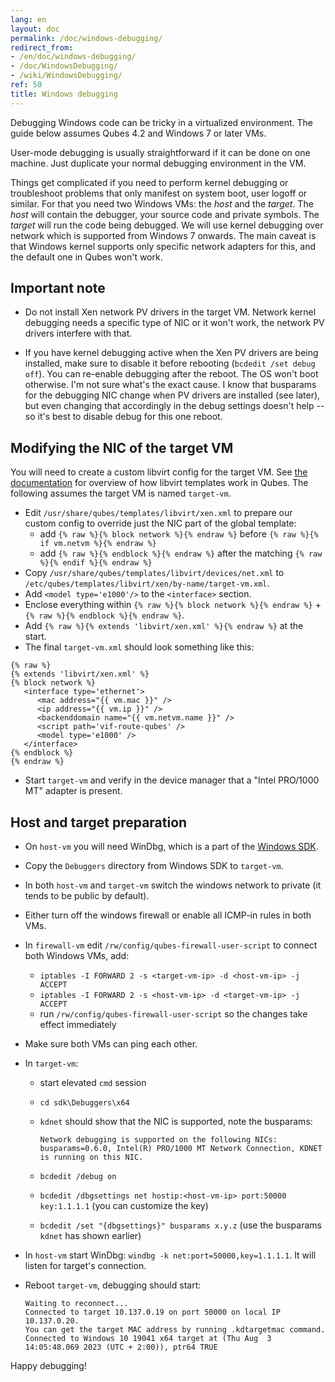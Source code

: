```yaml
---
lang: en
layout: doc
permalink: /doc/windows-debugging/
redirect_from:
- /en/doc/windows-debugging/
- /doc/WindowsDebugging/
- /wiki/WindowsDebugging/
ref: 50
title: Windows debugging
---
```


Debugging Windows code can be tricky in a virtualized environment. The guide below assumes Qubes 4.2 and Windows 7 or later VMs.

User-mode debugging is usually straightforward if it can be done on one machine. Just duplicate your normal debugging environment in the VM.

Things get complicated if you need to perform kernel debugging or troubleshoot problems that only manifest on system boot, user logoff or similar. For that you need two Windows VMs: the *host* and the *target*. The *host* will contain the debugger, your source code and private symbols. The *target* will run the code being debugged. We will use kernel debugging over network which is supported from Windows 7 onwards. The main caveat is that Windows kernel supports only specific network adapters for this, and the default one in Qubes won't work.

## Important note

- Do not install Xen network PV drivers in the target VM. Network kernel debugging needs a specific type of NIC or it won't work, the network PV drivers interfere with that.

- If you have kernel debugging active when the Xen PV drivers are being installed, make sure to disable it before rebooting (`bcdedit /set debug off`). You can re-enable debugging after the reboot. The OS won't boot otherwise. I'm not sure what's the exact cause. I know that busparams for the debugging NIC change when PV drivers are installed (see later), but even changing that accordingly in the debug settings doesn't help -- so it's best to disable debug for this one reboot.

## Modifying the NIC of the target VM

You will need to create a custom libvirt config for the target VM. See [the documentation](https://dev.qubes-os.org/projects/core-admin/en/latest/libvirt.html) for overview of how libvirt templates work in Qubes. The following assumes the target VM is named `target-vm`.

- Edit `/usr/share/qubes/templates/libvirt/xen.xml` to prepare our custom config to override just the NIC part of the global template:
  - add `{% raw %}{% block network %}{% endraw %}` before `{% raw %}{% if vm.netvm %}{% endraw %}`
  - add `{% raw %}{% endblock %}{% endraw %}` after the matching `{% raw %}{% endif %}{% endraw %}`
- Copy `/usr/share/qubes/templates/libvirt/devices/net.xml` to `/etc/qubes/templates/libvirt/xen/by-name/target-vm.xml`.
- Add `<model type='e1000'/>` to the `<interface>` section.
- Enclose everything within `{% raw %}{% block network %}{% endraw %}` + `{% raw %}{% endblock %}{% endraw %}`.
- Add `{% raw %}{% extends 'libvirt/xen.xml' %}{% endraw %}` at the start.
- The final `target-vm.xml` should look something like this:

~~~
{% raw %}
{% extends 'libvirt/xen.xml' %}
{% block network %}
   <interface type='ethernet'>
      <mac address="{{ vm.mac }}" />
      <ip address="{{ vm.ip }}" />
      <backenddomain name="{{ vm.netvm.name }}" />
      <script path='vif-route-qubes' />
      <model type='e1000' />
   </interface>
{% endblock %}
{% endraw %}
~~~

- Start `target-vm` and verify in the device manager that a "Intel PRO/1000 MT" adapter is present.

## Host and target preparation

- On `host-vm` you will need WinDbg, which is a part of the [Windows SDK](https://developer.microsoft.com/en-us/windows/downloads/windows-sdk/).
- Copy the `Debuggers` directory from Windows SDK to `target-vm`.
- In both `host-vm` and `target-vm` switch the windows network to private (it tends to be public by default).
- Either turn off the windows firewall or enable all ICMP-in rules in both VMs.
- In `firewall-vm` edit `/rw/config/qubes-firewall-user-script` to connect both Windows VMs, add:
  - `iptables -I FORWARD 2 -s <target-vm-ip> -d <host-vm-ip> -j ACCEPT`
  - `iptables -I FORWARD 2 -s <host-vm-ip> -d <target-vm-ip> -j ACCEPT`
  - run `/rw/config/qubes-firewall-user-script` so the changes take effect immediately
- Make sure both VMs can ping each other.
- In `target-vm`:
  - start elevated `cmd` session
  - `cd sdk\Debuggers\x64`
  - `kdnet` should show that the NIC is supported, note the busparams:

    ~~~
    Network debugging is supported on the following NICs:
    busparams=0.6.0, Intel(R) PRO/1000 MT Network Connection, KDNET is running on this NIC.
    ~~~

  - `bcdedit /debug on`
  - `bcdedit /dbgsettings net hostip:<host-vm-ip> port:50000 key:1.1.1.1` (you can customize the key)
  - `bcdedit /set "{dbgsettings}" busparams x.y.z` (use the busparams `kdnet` has shown earlier)
- In `host-vm` start WinDbg: `windbg -k net:port=50000,key=1.1.1.1`. It will listen for target's connection.
- Reboot `target-vm`, debugging should start:

    ~~~
    Waiting to reconnect...
    Connected to target 10.137.0.19 on port 50000 on local IP 10.137.0.20.
    You can get the target MAC address by running .kdtargetmac command.
    Connected to Windows 10 19041 x64 target at (Thu Aug  3 14:05:48.069 2023 (UTC + 2:00)), ptr64 TRUE
    ~~~

Happy debugging!
